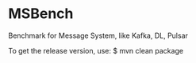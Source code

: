 # MSBench
Benchmark for Message System, like Kafka, DL, Pulsar

To get the release version, use:
$ mvn clean package
